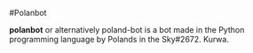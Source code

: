 #Polanbot

**polanbot** or alternatively poland-bot is a bot made in the Python programming language by Polands in the Sky#2672. Kurwa.